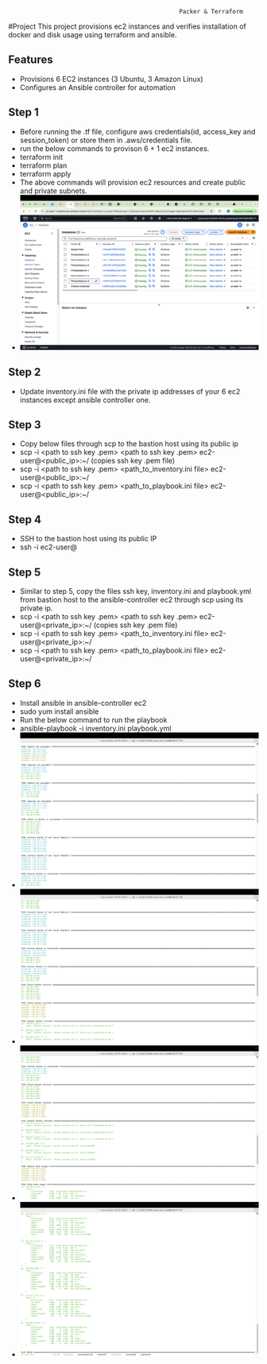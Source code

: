                                                     Packer & Terraform
#Project
This project provisions ec2 instances and verifies installation of docker and disk usage 
using terraform and ansible.

## Features
- Provisions 6 EC2 instances (3 Ubuntu, 3 Amazon Linux)
- Configures an Ansible controller for automation

## Step 1
- Before running the .tf file, configure aws credentials(id, access_key and session_token) or store them in .aws/credentials file.
- run the below commands to provison 6 + 1 ec2 instances.
- terraform init
- terraform plan
- terraform apply
- The above commands will provision ec2 resources and create public and private subnets.
- ![Screenshot_1.png](images/Screenshot_1.png)

## Step 2
- Update inventory.ini file with the private ip addresses of your 6 ec2 instances except ansible controller one.

## Step 3

- Copy below files through scp to the bastion host using its public ip
- scp -i <path to ssh key .pem> <path to ssh key .pem> ec2-user@<public_ip>:~/    (copies ssh key .pem file)
- scp -i <path to ssh key .pem> <path_to_inventory.ini file> ec2-user@<public_ip>:~/
- scp -i <path to ssh key .pem> <path_to_playbook.ini file> ec2-user@<public_ip>:~/

## Step 4

- SSH to the bastion host using its public IP
- ssh -i <path to ssh key> ec2-user@<public ip>

## Step 5
- Similar to step 5, copy the files ssh key, inventory.ini and playbook.yml from bastion host to the ansible-controller ec2 through scp using its private ip.
- scp -i <path to ssh key .pem> <path to ssh key .pem> ec2-user@<private_ip>:~/    (copies ssh key .pem file)
- scp -i <path to ssh key .pem> <path_to_inventory.ini file> ec2-user@<private_ip>:~/
- scp -i <path to ssh key .pem> <path_to_playbook.ini file> ec2-user@<private_ip>:~/

## Step 6
- Install ansible in ansible-controller ec2
- sudo yum install ansible
- Run the below command to run the playbook
- ansible-playbook -i inventory.ini playbook.yml
- ![Screenshot_2.png](images/Screenshot_2.png)
- ![Screenshot_3.png](images/Screenshot_3.png)
- ![Screenshot_4.png](images/Screenshot_4.png)
- ![Screenshot_5.png](images/Screenshot_5.png)
